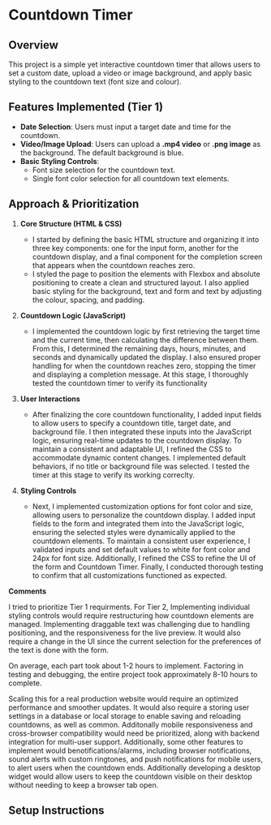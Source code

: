 # Countdown Timer

## Overview

This project is a simple yet interactive countdown timer that allows users to set a custom date, upload a video or image background, and apply basic styling to the countdown text (font size and colour).
## Features Implemented (Tier 1)

- **Date Selection**: Users must input a target date and time for the countdown.
- **Video/Image Upload**: Users can upload a **.mp4 video** or **.png image** as the background. The default background is blue.
- **Basic Styling Controls**:
  - Font size selection for the countdown text.
  - Single font color selection for all countdown text elements.

## Approach & Prioritization

1. **Core Structure (HTML & CSS)**
    - I started by defining the basic HTML structure and organizing it into three key components: one for the input form, another for the countdown display, and a final component for the completion screen that appears when the countdown reaches zero.
    - I styled the page to position the elements with Flexbox and absolute positioning to create a clean and structured layout. I also applied basic styling for the background, text and form and text by adjusting the colour, spacing, and padding.
2. **Countdown Logic (JavaScript)**
    - I implemented the countdown logic by first retrieving the target time and the current time, then calculating the difference between them. From this, I determined the remaining days, hours, minutes, and seconds and dynamically updated the display. I also ensured proper handling for when the countdown reaches zero, stopping the timer and displaying a completion message. At this stage, I thoroughly tested the countdown timer to verify its functionality
3. **User Interactions**
   - After finalizing the core countdown functionality, I added input fields to allow users to specify a countdown title, target date, and background file. I then integrated these inputs into the JavaScript logic, ensuring real-time updates to the countdown display. To maintain a consistent and adaptable UI, I refined the CSS to accommodate dynamic content changes. I implemented default behaviors, if no title or background file was selected. I tested the timer at this stage to verify its working correclty.

4. **Styling Controls**
   - Next, I implemented customization options for font color and size, allowing users to personalize the countdown display. I added input fields to the form and integrated them into the JavaScript logic, ensuring the selected styles were dynamically applied to the countdown elements. To maintain a consistent user experience, I validated inputs and set default values to white for font color and 24px for font size. Additionally, I refined the CSS to refine the UI of the form and Countdown Timer. Finally, I conducted thorough testing to confirm that all customizations functioned as expected.

**Comments**

I tried to prioritize Tier 1 requirments. For Tier 2, Implementing individual styling controls would require restructuring how countdown elements are managed. Implementing draggable text was challenging due to handling positioning, and the responsiveness for the live preview. It would also require a change in the UI since the current selection for the preferences of the text is done with the form.

On average, each part took about 1-2 hours to implement. Factoring in testing and debugging, the entire project took approximately 8-10 hours to complete.

Scaling this for a real production website would require an optimized performance and smoother updates. It would also require a storing user settings in a database or local storage to enable saving and reloading countdowns, as well as common. Additonally mobile responsiveness and cross-browser compatibility would need be prioritized, along with backend integration for multi-user support. Additionally, some other features to implement would benotifications/alarms, including browser notifications, sound alerts with custom ringtones, and push notifications for mobile users, to alert users when the countdown ends. Additionally developing a desktop widget would allow users to keep the countdown visible on their desktop without needing to keep a browser tab open.

## Setup Instructions
